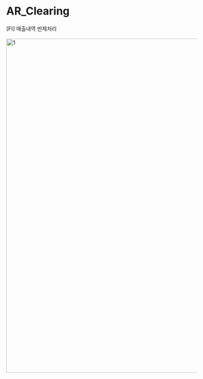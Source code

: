 # AR_Clearing
[FI] 매출내역 반제처리
<br></br>
<img width="884" alt="1" src="https://github.com/user-attachments/assets/972dd6ff-1774-4c1b-a236-35263e0258fd" />

